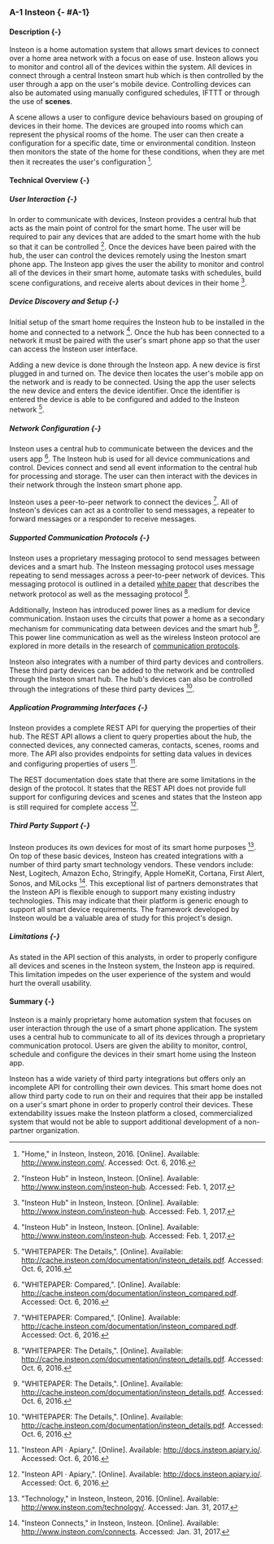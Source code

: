 ### A-1 Insteon {- #A-1}

#### Description {-}

Insteon is a home automation system that allows smart devices to connect over a home area network
with a focus on ease of use. Insteon allows you to monitor and control all of the devices within
the system. All devices in connect through a central Insteon smart hub which is then controlled
by the user through a app on the user's mobile device. Controlling devices can also be automated
using manually configured schedules, IFTTT or through the use of **scenes**.

A scene allows a user to configure device behaviours based on grouping of devices in their home.
The devices are grouped into rooms which can represent the physical rooms of the home. The user
can then create a configuration for a specific date, time or environmental condition. Insteon
then monitors the state of the home for these conditions, when they are met then it recreates
the user's configuration [^A-1-1].

#### Technical Overview {-}

##### User Interaction {-}

In order to communicate with devices, Insteon provides a central hub that acts as the main
point of control for the smart home. The user will be required to pair any devices that are
added to the smart home with the hub so that it can be controlled [^A-1-7]. Once the devices
have been paired with the hub, the user can control the devices remotely using the Ineston
smart phone app. The Insteon app gives the user the ability to monitor and control all of the
devices in their smart home, automate tasks with schedules, build scene configurations, and
receive alerts about devices in their home [^A-1-7].

##### Device Discovery and Setup {-}

Initial setup of the smart home requires the Insteon hub to be installed in the home and connected
to a network [^A-1-7]. Once the hub has been connected to a network it must be paired with the
user's smart phone app so that the user can access the Insteon user interface.

Adding a new device is done through the Insteon app. A new device is first plugged in and turned
on. The device then locates the user's mobile app on the network and is ready to be connected.
Using the app the user selects the new device and enters the device identifier. Once the
identifier is entered the device is able to be configured and added to the Insteon network [^A-1-2].

##### Network Configuration {-}

Insteon uses a central hub to communicate between the devices and the users app [^A-1-3]. The Insteon hub
is used for all device communications and control. Devices connect and send all event information
to the central hub for processing and storage. The user can then interact with the devices in their
network through the Insteon smart phone app.

Insteon uses a peer-to-peer network to connect the devices [^A-1-3]. All of Insteon's devices can
act as a controller to send messages, a repeater to forward messages or a responder to receive
messages. 

##### Supported Communication Protocols {-}

Insteon uses a proprietary messaging protocol to send messages between devices and a smart hub.
The Insteon messaging protocol uses message repeating to send messages across a peer-to-peer network
of devices. This messaging protocol is outlined in a detailed
[white paper](http://cache.insteon.com/documentation/insteon_details.pdf) that describes the
network protocol as well as the messaging protocol [^A-1-2].

Additionally, Insteon has introduced power lines as a medium for device communication.
Instaon uses the circuits that power a home as a secondary mechanism for communicating data
between devices and the smart hub [^A-1-2]. This power line communication as well as the
wireless Insteon protocol are explored in more details in the research of
[communication protocols](#C-3).

Insteon also integrates with a number of third party devices and controllers. These third party
devices can be added to the network and be controlled through the Insteon smart hub. The hub's
devices can also be controlled through the integrations of these third party devices [^A-1-2].

##### Application Programming Interfaces {-}

Insteon provides a complete REST API for querying the properties of their hub. The REST API allows
a client to query properties about the hub, the connected devices, any connected cameras, contacts,
scenes, rooms and more. The API also provides endpoints for setting data values in devices and
configuring properties of users [^A-1-4].

The REST documentation does state that there are some limitations in the design of the protocol.
It states that the REST API does not provide full support for configuring devices and scenes and
states that the Insteon app is still required for complete access [^A-1-4].

##### Third Party Support {-}

Insteon produces its own devices for most of its smart home purposes [^A-1-5]. On top of these
basic devices, Insteon has created integrations with a number of third party smart technology
vendors. These vendors include: Nest, Logitech, Amazon Echo, Stringify, Apple HomeKit,
Cortana, First Alert, Sonos, and MiLocks [^A-1-6]. This exceptional list of partners demonstrates
that the Insteon API is flexible enough to support many existing industry technologies. This may
indicate that their platform is generic enough to support all smart device requirements. The
framework developed by Insteon would be a valuable area of study for this project's design.

##### Limitations {-}

As stated in the API section of this analysts, in order to properly configure all devices and
scenes in the Insteon system, the Insteon app is required. This limitation impedes on the
user experience of the system and would hurt the overall usability.

#### Summary {-}

Insteon is a mainly proprietary home automation system that focuses on user interaction through
the use of a smart phone application. The system uses a central hub to communicate to all of
its devices through a proprietary communication protocol. Users are given the ability to monitor,
control, schedule and configure the devices in their smart home using the Insteon app.

Insteon has a wide variety of third party integrations but offers only an incomplete API for
controlling their own devices. This smart home does not allow third party code to run on their
and requires that their app be installed on a user's smart phone in order to properly control
their devices. These extendability issues make the Insteon platform a closed, commercialized
system that would not be able to support additional development of a non-partner organization.

[^A-1-1]: "Home," in Insteon, Insteon, 2016. [Online]. Available: <http://www.insteon.com/>. Accessed: Oct. 6, 2016.
[^A-1-2]: "WHITEPAPER: The Details,". [Online]. Available: <http://cache.insteon.com/documentation/insteon_details.pdf>. Accessed: Oct. 6, 2016.
[^A-1-3]: "WHITEPAPER: Compared,". [Online]. Available: <http://cache.insteon.com/documentation/insteon_compared.pdf>. Accessed: Oct. 6, 2016.
[^A-1-4]: "Insteon API · Apiary,". [Online]. Available: <http://docs.insteon.apiary.io/>. Accessed: Oct. 6, 2016.
[^A-1-5]: "Technology," in Insteon, Insteon, 2016. [Online]. Available: <http://www.insteon.com/technology/>. Accessed: Jan. 31, 2017.
[^A-1-6]: "Insteon Connects," in Insteon, Insteon. [Online]. Available: <http://www.insteon.com/connects>. Accessed: Jan. 31, 2017.
[^A-1-7]: "Insteon Hub" in Insteon, Insteon. [Online]. Available: <http://www.insteon.com/insteon-hub>. Accessed: Feb. 1, 2017.


